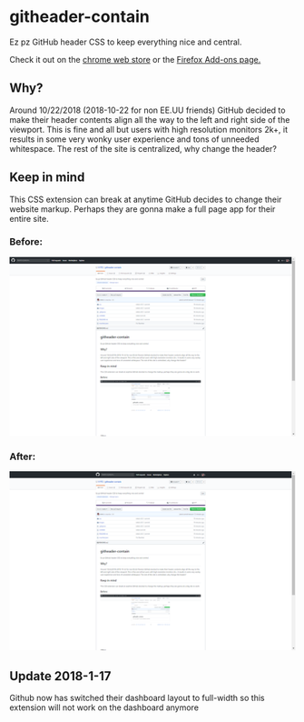 # githeader-contain
Ez pz GitHub header CSS to keep everything nice and central.

Check it out on the [chrome web store](https://chrome.google.com/webstore/detail/githeader-contain/pcpldafjkkcdckcdkekdacgfdbnidfpj?hl=en-US&gl=US)
or the [Firefox Add-ons page.](https://addons.mozilla.org/en-US/firefox/addon/githeader-contain/)

## Why?
Around 10/22/2018 (2018-10-22 for non EE.UU friends) GitHub decided to make their header contents align all the way to the left and right side of the viewport. This is fine and all but users with high resolution monitors 2k+, it results in some very
wonky user experience and tons of unneeded whitespace. The rest of the site is centralized, why change the header?

## Keep in mind
This CSS extension can break at anytime GitHub decides to change their website markup. Perhaps they are gonna make a full page app for their entire site.

### Before:
![after](./extension_resources/google/before.png)
### After:
![after](./extension_resources/google/after.png)

## Update 2018-1-17
Github now has switched their dashboard layout to full-width so this extension will not work on the dashboard anymore
